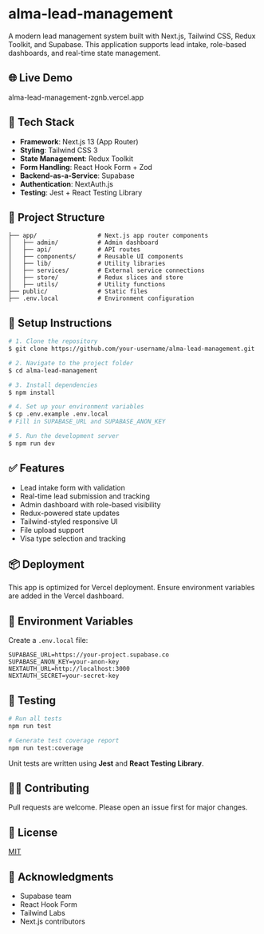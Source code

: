 # alma-lead-management

A modern lead management system built with Next.js, Tailwind CSS, Redux Toolkit, and Supabase. This application supports lead intake, role-based dashboards, and real-time state management.

## 🌐 Live Demo
alma-lead-management-zgnb.vercel.app

## 🚀 Tech Stack
- **Framework**: Next.js 13 (App Router)
- **Styling**: Tailwind CSS 3
- **State Management**: Redux Toolkit
- **Form Handling**: React Hook Form + Zod
- **Backend-as-a-Service**: Supabase
- **Authentication**: NextAuth.js
- **Testing**: Jest + React Testing Library

## 📂 Project Structure
```
├── app/                 # Next.js app router components
│   ├── admin/           # Admin dashboard
│   ├── api/             # API routes
│   ├── components/      # Reusable UI components
│   ├── lib/             # Utility libraries
│   ├── services/        # External service connections
│   ├── store/           # Redux slices and store
│   ├── utils/           # Utility functions
├── public/              # Static files
├── .env.local           # Environment configuration
```

## 🔧 Setup Instructions
```bash
# 1. Clone the repository
$ git clone https://github.com/your-username/alma-lead-management.git

# 2. Navigate to the project folder
$ cd alma-lead-management

# 3. Install dependencies
$ npm install

# 4. Set up your environment variables
$ cp .env.example .env.local
# Fill in SUPABASE_URL and SUPABASE_ANON_KEY

# 5. Run the development server
$ npm run dev
```

## ✅ Features
- Lead intake form with validation
- Real-time lead submission and tracking
- Admin dashboard with role-based visibility
- Redux-powered state updates
- Tailwind-styled responsive UI
- File upload support
- Visa type selection and tracking

## 📦 Deployment
This app is optimized for Vercel deployment. Ensure environment variables are added in the Vercel dashboard.

## 🔐 Environment Variables
Create a `.env.local` file:
```
SUPABASE_URL=https://your-project.supabase.co
SUPABASE_ANON_KEY=your-anon-key
NEXTAUTH_URL=http://localhost:3000
NEXTAUTH_SECRET=your-secret-key
```

## 🧪 Testing
```bash
# Run all tests
npm run test

# Generate test coverage report
npm run test:coverage
```
Unit tests are written using **Jest** and **React Testing Library**.

## 🧑‍💻 Contributing
Pull requests are welcome. Please open an issue first for major changes.

## 📄 License
[MIT](LICENSE)

## 🙌 Acknowledgments
- Supabase team
- React Hook Form
- Tailwind Labs
- Next.js contributors 
